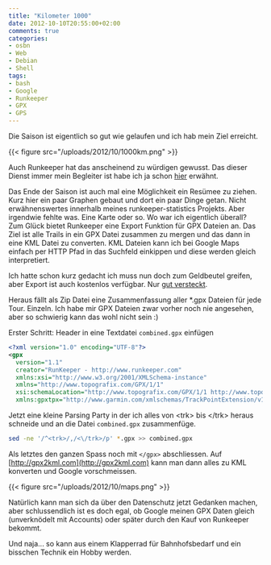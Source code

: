 ```yaml
---
title: "Kilometer 1000"
date: 2012-10-10T20:55:00+02:00
comments: true
categories:
- osbn
- Web
- Debian
- Shell
tags:
- bash
- Google
- Runkeeper
- GPX
- GPS
---
```


Die Saison ist eigentlich so gut wie gelaufen und ich hab mein Ziel erreicht.

{{< figure src="/uploads/2012/10/1000km.png" >}}

Auch Runkeeper hat das anscheinend zu würdigen gewusst. Das dieser Dienst immer
mein Begleiter ist habe ich ja schon [hier](/blog/2012/07/02/paying-5-bucks-a-month-for-stupid-statistics/)
erwähnt.

Das Ende der Saison ist auch mal eine Möglichkeit ein Resümee zu ziehen. Kurz
hier ein paar Graphen gebaut und dort ein paar Dinge getan. Nicht
erwähnenswertes innerhalb meines runkeeper-statistics Projekts. Aber irgendwie fehlte was.
Eine Karte oder so. Wo war ich eigentlich überall?
Zum Glück bietet Runkeeper eine Export Funktion für GPX Dateien an.
Das Ziel ist alle Trails in ein GPX Datei zusammen zu
mergen und das dann in eine KML Datei zu converten. KML Dateien kann ich bei
Google Maps einfach per HTTP Pfad in das Suchfeld einkippen und diese werden
gleich interpretiert.

Ich hatte schon kurz gedacht
ich muss nun doch zum Geldbeutel greifen, aber Export ist auch kostenlos verfügbar.
Nur [gut versteckt](http://runkeeper.com/exportDataForm).

Heraus fällt als Zip Datei eine Zusammenfassung aller *.gpx Dateien für jede Tour. Einzeln.
Ich habe mir GPX Dateien zwar vorher noch nie angesehen, aber so schwierig kann
das wohl nicht sein :)

Erster Schritt: Header in eine Textdatei `combined.gpx` einfügen

``` xml
<?xml version="1.0" encoding="UTF-8"?>
<gpx
  version="1.1"
  creator="RunKeeper - http://www.runkeeper.com"
  xmlns:xsi="http://www.w3.org/2001/XMLSchema-instance"
  xmlns="http://www.topografix.com/GPX/1/1"
  xsi:schemaLocation="http://www.topografix.com/GPX/1/1 http://www.topografix.com/GPX/1/1/gpx.xsd"
  xmlns:gpxtpx="http://www.garmin.com/xmlschemas/TrackPointExtension/v1">
```

Jetzt eine kleine Parsing Party in der ich alles von &lt;trk&gt; bis &lt;/trk&gt; heraus schneide und an die Datei
`combined.gpx` zusammenfüge.

``` bash
sed -ne '/^<trk>/,/<\/trk>/p' *.gpx >> combined.gpx
```

Als letztes den ganzen Spass noch mit `</gpx>` abschliessen. Auf
[http://gpx2kml.com](http://gpx2kml.com) kann man dann alles zu KML konverten
und Google vorschmeissen.

{{< figure src="/uploads/2012/10/maps.png" >}}

Natürlich kann man sich da über den Datenschutz jetzt Gedanken machen, aber
schlussendlich ist es doch egal, ob Google meinen GPX Daten gleich (unverknödelt mit
Accounts) oder später durch den Kauf von Runkeeper bekommt.

Und naja... so kann aus einem Klapperrad für Bahnhofsbedarf und ein bisschen Technik ein Hobby
werden.
